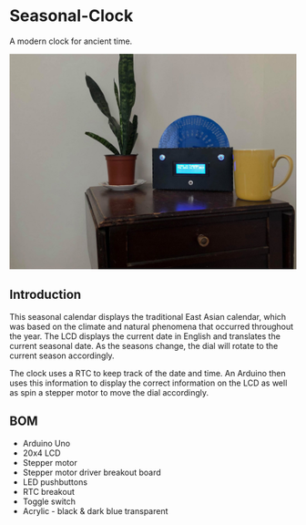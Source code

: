 # Seasonal-Clock
A modern clock for ancient time. 

![Screenshot](https://raw.githubusercontent.com/jmac97/Seasonal-Clock/master/Pictures/59753365_2319315608396424_865410471052705792_n.jpg)

## Introduction
This seasonal calendar displays the traditional East Asian calendar, which was based on the climate and natural phenomena that occurred throughout the year. The LCD displays the current date in English and translates the current seasonal date. As the seasons change, the dial will rotate to the current season accordingly.

The clock uses a RTC to keep track of the date and time. An Arduino then uses this information to display the correct information on the LCD as well as spin a stepper motor to move the dial accordingly.

## BOM
* Arduino Uno
* 20x4 LCD
* Stepper motor
* Stepper motor driver breakout board
* LED pushbuttons
* RTC breakout
* Toggle switch
* Acrylic - black & dark blue transparent
